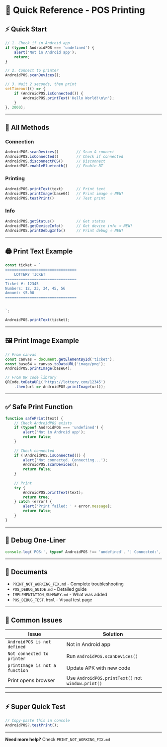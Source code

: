 # 🚀 Quick Reference - POS Printing

## ⚡ Quick Start

```javascript
// 1. Check if in Android app
if (typeof AndroidPOS === 'undefined') {
    alert('Not in Android app');
    return;
}

// 2. Connect to printer
AndroidPOS.scanDevices();

// 3. Wait 2 seconds, then print
setTimeout(() => {
    if (AndroidPOS.isConnected()) {
        AndroidPOS.printText('Hello World!\n\n');
    }
}, 2000);
```

---

## 📱 All Methods

### Connection
```javascript
AndroidPOS.scanDevices()        // Scan & connect
AndroidPOS.isConnected()        // Check if connected
AndroidPOS.disconnectPOS()      // Disconnect
AndroidPOS.enableBluetooth()    // Enable BT
```

### Printing
```javascript
AndroidPOS.printText(text)      // Print text
AndroidPOS.printImage(base64)   // Print image ⭐ NEW!
AndroidPOS.testPrint()          // Test print
```

### Info
```javascript
AndroidPOS.getStatus()          // Get status
AndroidPOS.getDeviceInfo()      // Get device info ⭐ NEW!
AndroidPOS.printDebugInfo()     // Print debug ⭐ NEW!
```

---

## 🖨️ Print Text Example

```javascript
const ticket = `
================================
    LOTTERY TICKET
================================
Ticket #: 12345
Numbers: 12, 23, 34, 45, 56
Amount: $5.00
================================


`;

AndroidPOS.printText(ticket);
```

---

## 🖼️ Print Image Example

```javascript
// From canvas
const canvas = document.getElementById('ticket');
const base64 = canvas.toDataURL('image/png');
AndroidPOS.printImage(base64);

// From QR code library
QRCode.toDataURL('https://lottery.com/12345')
    .then(url => AndroidPOS.printImage(url));
```

---

## ✅ Safe Print Function

```javascript
function safePrint(text) {
    // Check AndroidPOS exists
    if (typeof AndroidPOS === 'undefined') {
        alert('Not in Android app');
        return false;
    }
    
    // Check connected
    if (!AndroidPOS.isConnected()) {
        alert('Not connected. Connecting...');
        AndroidPOS.scanDevices();
        return false;
    }
    
    // Print
    try {
        AndroidPOS.printText(text);
        return true;
    } catch (error) {
        alert('Print failed: ' + error.message);
        return false;
    }
}
```

---

## 🐛 Debug One-Liner

```javascript
console.log('POS:', typeof AndroidPOS !== 'undefined', '| Connected:', AndroidPOS?.isConnected(), '| Device:', AndroidPOS?.getDeviceInfo());
```

---

## 📄 Documents

- `PRINT_NOT_WORKING_FIX.md` - Complete troubleshooting
- `POS_DEBUG_GUIDE.md` - Detailed guide
- `IMPLEMENTATION_SUMMARY.md` - What was added
- `POS_DEBUG_TEST.html` - Visual test page

---

## 🎯 Common Issues

| Issue | Solution |
|-------|----------|
| `AndroidPOS is not defined` | Not in Android app |
| `Not connected to printer` | Run `AndroidPOS.scanDevices()` |
| `printImage is not a function` | Update APK with new code |
| Print opens browser | Use `AndroidPOS.printText()` not `window.print()` |

---

## ⚡ Super Quick Test

```javascript
// Copy-paste this in console
AndroidPOS?.testPrint();
```

---

**Need more help?** Check `PRINT_NOT_WORKING_FIX.md`
